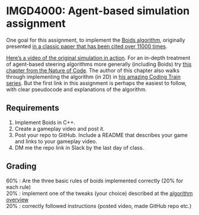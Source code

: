 # IMGD4000: Agent-based simulation assignment
One goal for this assignment, to implement the [Boids algorithm](http://www.kfish.org/boids/pseudocode.html), originally presented [in a classic paper that has been cited over 11000 times](https://www.google.com/url?sa=t&rct=j&q=&esrc=s&source=web&cd=3&cad=rja&uact=8&ved=2ahUKEwiqy5OP_tPoAhWDuJ4KHdqmDH4QFjACegQIIhAB&url=http%3A%2F%2Fwww.cs.toronto.edu%2F~dt%2Fsiggraph97-course%2Fcwr87%2F&usg=AOvVaw2StOMrXs0E_nHLgD87UrGN).

[Here’s a video of the original simulation in action](https://www.youtube.com/watch?v=86iQiV3-3IA). 
For an in-depth treatment of agent-based steering algorithms more generally (including Boids) 
try [this chapter from the Nature of Code](https://natureofcode.com/book/chapter-6-autonomous-agents/). 
The author of this chapter also walks through implementing the algorithm (in 2D) 
in [his amazing Coding Train series](https://www.youtube.com/watch?v=mhjuuHl6qHM). 
But the first link in this assignment is perhaps the easiest to follow, with clear pseudocode and explanations of the algorithm. 

## Requirements
1. Implement Boids in C++. 
2. Create a gameplay video and post it.
4. Post your repo to GitHub. Include a README that describes your game and links to your gameplay video.
5. DM me the repo link in Slack by the last day of class.

## Grading
60% : Are the three basic rules of boids implemented correctly (20% for each rule)  
20% : implement one of the tweaks (your choice) described at the [algorithm overview](http://www.kfish.org/boids/pseudocode.html)  
20% : correctly followed instructions (posted video, made GitHub repo etc.)  
